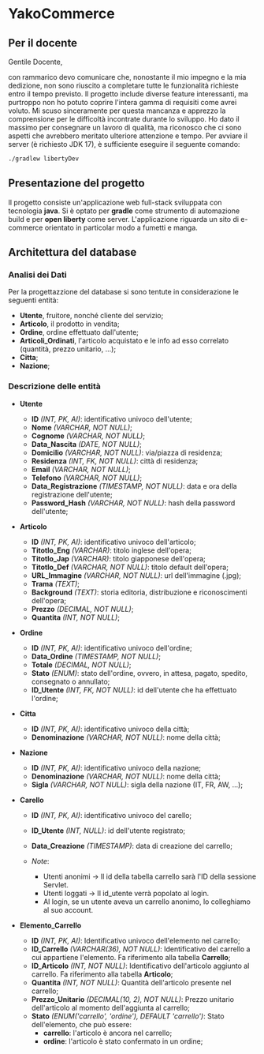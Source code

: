 # YakoCommerce

## Per il docente

Gentile Docente,

con rammarico devo comunicare che, nonostante il mio impegno e la mia dedizione, non sono riuscito a completare tutte le funzionalità richieste entro il tempo previsto. 
Il progetto include diverse feature interessanti, ma purtroppo non ho potuto coprire l'intera gamma di requisiti come avrei voluto.
Mi scuso sinceramente per questa mancanza e apprezzo la comprensione per le difficoltà incontrate durante lo sviluppo. Ho dato il massimo per consegnare un lavoro di qualità, ma riconosco che ci sono aspetti che avrebbero meritato ulteriore attenzione e tempo.
Per avviare il server (è richiesto JDK 17), è sufficiente eseguire il seguente comando:

```bash
./gradlew libertyDev
```

## Presentazione del progetto

Il progetto consiste un'applicazione web full-stack sviluppata con tecnologia **java**.
Si è optato per **gradle** come strumento di automazione build e per **open liberty** come server.
L'applicazione riguarda un sito di e-commerce orientato in particolar modo a fumetti e manga.

## Architettura del database

### Analisi dei Dati

Per la progettazzione del database si sono tentute in considerazione le seguenti entità:

- **Utente**, fruitore, nonché cliente del servizio;
- **Articolo**, il prodotto in vendita;
- **Ordine**, ordine effettuato dall'utente;
- **Articoli_Ordinati**, l'articolo acquistato e le info ad esso correlato (quantità, prezzo unitario, ...);
- **Citta**;
- **Nazione**;

### Descrizione delle entità

- **Utente**

  - **ID** _(INT, PK, AI)_: identificativo univoco dell'utente;
  - **Nome** _(VARCHAR, NOT NULL)_;
  - **Cognome** _(VARCHAR, NOT NULL)_;
  - **Data_Nascita** _(DATE, NOT NULL)_;
  - **Domicilio** _(VARCHAR, NOT NULL)_: via/piazza di residenza;
  - **Residenza** _(INT, FK, NOT NULL)_: città di residenza;
  - **Email** _(VARCHAR, NOT NULL)_;
  - **Telefono** _(VARCHAR, NOT NULL)_;
  - **Data_Registrazione** _(TIMESTAMP, NOT NULL)_: data e ora della registrazione dell'utente;
  - **Password_Hash** _(VARCHAR, NOT NULL)_: hash della password dell'utente;

- **Articolo**

  - **ID** _(INT, PK, AI)_: identificativo univoco dell'articolo;
  - **Titotlo_Eng** _(VARCHAR)_: titolo inglese dell'opera;
  - **Titotlo_Jap** _(VARCHAR)_: titolo giapponese dell'opera;
  - **Titotlo_Def** _(VARCHAR, NOT NULL)_: titolo default dell'opera;
  - **URL_Immagine** _(VARCHAR, NOT NULL)_: url dell'immagine (.jpg);
  - **Trama** _(TEXT)_;
  - **Background** _(TEXT)_: storia editoria, distribuzione e riconoscimenti dell'opera;
  - **Prezzo** _(DECIMAL, NOT NULL)_;
  - **Quantita** _(INT, NOT NULL)_;

- **Ordine**

  - **ID** _(INT, PK, AI)_: identificativo univoco dell'ordine;
  - **Data_Ordine** _(TIMESTAMP, NOT NULL)_;
  - **Totale** _(DECIMAL, NOT NULL)_;
  - **Stato** _(ENUM)_: stato dell'ordine, ovvero, in attesa, pagato, spedito, consegnato o annullato;
  - **ID_Utente** _(INT, FK, NOT NULL)_: id dell'utente che ha effettuato l'ordine;

- **Citta**

  - **ID** _(INT, PK, AI)_: identificativo univoco della città;
  - **Denominazione** _(VARCHAR, NOT NULL)_: nome della città;

- **Nazione**

  - **ID** _(INT, PK, AI)_: identificativo univoco della nazione;
  - **Denominazione** _(VARCHAR, NOT NULL)_: nome della città;
  - **Sigla** _(VARCHAR, NOT NULL)_: sigla della nazione (IT, FR, AW, ...);

- **Carello**

  - **ID** _(INT, PK, AI)_: identificativo univoco del carello;
  - **ID_Utente** _(INT, NULL)_: id dell'utente registrato;
  - **Data_Creazione** _(TIMESTAMP)_: data di creazione del carrello;

  - _Note_:
    - Utenti anonimi → Il id della tabella carrello sarà l'ID della sessione Servlet.
    - Utenti loggati → Il id_utente verrà popolato al login.
    - Al login, se un utente aveva un carrello anonimo, lo colleghiamo al suo account.

- **Elemento_Carrello**

  - **ID** _(INT, PK, AI)_: Identificativo univoco dell'elemento nel carrello;
  - **ID_Carrello** _(VARCHAR(36), NOT NULL)_: Identificativo del carrello a cui appartiene l'elemento. Fa riferimento alla tabella **Carrello**;
  - **ID_Articolo** _(INT, NOT NULL)_: Identificativo dell'articolo aggiunto al carrello. Fa riferimento alla tabella **Articolo**;
  - **Quantita** _(INT, NOT NULL)_: Quantità dell'articolo presente nel carrello;
  - **Prezzo_Unitario** _(DECIMAL(10, 2), NOT NULL)_: Prezzo unitario dell'articolo al momento dell'aggiunta al carrello;
  - **Stato** _(ENUM('carrello', 'ordine'), DEFAULT 'carrello')_: Stato dell'elemento, che può essere:
    - **carrello**: l'articolo è ancora nel carrello;
    - **ordine**: l'articolo è stato confermato in un ordine;
